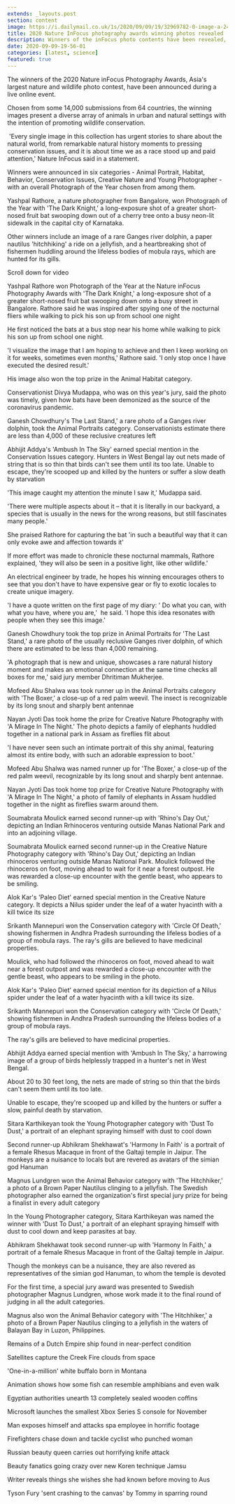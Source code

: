 ```yaml
---
extends: _layouts.post
section: content
image: https://i.dailymail.co.uk/1s/2020/09/09/19/32969782-0-image-a-24_1599675996851.jpg 
title: 2020 Nature InFocus photography awards winning photos revealed 
description: Winners of the inFocus photo contents have been revealed, including as hort-nosed fruit bat swooping down out of a tree, an endangered dolphin and  lifeless manta rays on a beach. 
date: 2020-09-09-19-56-01 
categories: [latest, science] 
featured: true 
--- 
```

The winners of the 2020 Nature inFocus Photography Awards, Asia's largest nature and wildlife photo contest, have been announced during a live online event.

Chosen from some 14,000 submissions from 64 countries, the winning images present a diverse array of animals in urban and natural settings with the intention of promoting wildlife conservation.

 'Every single image in this collection has urgent stories to share about the natural world, from remarkable natural history moments to pressing conservation issues, and it is about time we as a race stood up and paid attention,' Nature InFocus said in a statement.   

Winners were announced in six categories - Animal Portrait, Habitat, Behavior, Conservation Issues, Creative Nature and Young Photographer - with an overall Photograph of the Year chosen from among them. 

Yashpal Rathore, a nature photographer from Bangalore, won Photograph of the Year with 'The Dark Knight,' a long-exposure shot of a greater short-nosed fruit bat swooping down out of a cherry tree onto a busy neon-lit sidewalk in the capital city of Karnataka.

Other winners include an image of a rare Ganges river dolphin, a paper nautilus 'hitchhiking' a ride on a jellyfish, and a heartbreaking shot of fishermen huddling around the lifeless bodies of mobula rays, which are hunted for its gills.

Scroll down for video 

Yashpal Rathore won Photograph of the Year at the Nature inFocus Photography Awards with 'The Dark Knight,' a long-exposure shot of a greater short-nosed fruit bat swooping down onto a busy street in Bangalore. Rathore said he was inspired after spying one of the nocturnal fliers while walking to pick his son up from school one night

He first noticed the bats at a bus stop near his home while walking to pick his son up from school one night.

'I visualize the image that I am hoping to achieve and then I keep working on it for weeks, sometimes even months,' Rathore said. 'I only stop once I have executed the desired result.'

His image also won the top prize in the Animal Habitat category.

Conservationist Divya Mudappa, who was on this year's jury, said the photo was timely, given how bats have been demonized as the source of the coronavirus pandemic. 

Ganesh Chowdhury's The Last Stand,' a rare photo of a Ganges river dolphin, took the Animal Portraits category. Conservationists estimate there are less than 4,000 of these reclusive creatures left

Abhijit Addya's 'Ambush In The Sky' earned special mention in the Conservation Issues category. Hunters in West Bengal lay out nets made of string that is so thin that birds can't see them until its too late. Unable to escape, they're scooped up and killed by the hunters or suffer a slow death by starvation

'This image caught my attention the minute I saw it,' Mudappa said. 

'There were multiple aspects about it – that it is literally in our backyard, a species that is usually in the news for the wrong reasons, but still fascinates many people.'

She praised Rathore for capturing the bat 'in such a beautiful way that it can only evoke awe and affection towards it'

If more effort was made to chronicle these nocturnal mammals, Rathore explained, 'they will also be seen in a positive light, like other wildlife.'

An electrical engineer by trade, he hopes his winning encourages others to see that you don't have to have expensive gear or fly to exotic locales to create unique imagery.

'I have a quote written on the first page of my diary: ' Do what you can, with what you have, where you are,'  he said. 'I hope this idea resonates with people when they see this image.' 

Ganesh Chowdhury took the top prize in Animal Portraits for 'The Last Stand,' a rare photo of the usually reclusive Ganges river dolphin, of which there are estimated to be less than 4,000 remaining.

'A photograph that is new and unique, showcases a rare natural history moment and makes an emotional connection at the same time checks all boxes for me,' said jury member Dhritiman Mukherjee. 

Mofeed Abu Shalwa was took runner up in the Animal Portraits category with 'The Boxer,' a close-up of a red palm weevil. The insect is recognizable by its long snout and sharply bent antennae

Nayan Jyoti Das took home the prize for Creative Nature Photography with 'A Mirage In The Night.' The photo depicts a family of elephants huddled together in a national park in Assam as fireflies flit about

'I have never seen such an intimate portrait of this shy animal, featuring almost its entire body, with such an adorable expression to boot.'

Mofeed Abu Shalwa was named runner up for 'The Boxer,' a close-up of the red palm weevil, recognizable by its long snout and sharply bent antennae.

Nayan Jyoti Das took home top prize for Creative Nature Photography with 'A Mirage In The Night,' a photo of family of elephants in Assam huddled together in the night as fireflies swarm around them.

Soumabrata Moulick earned second runner-up with 'Rhino's Day Out,' depicting an Indian Rrhinoceros venturing outside Manas National Park and into an adjoining village. 

Soumabrata Moulick earned second runner-up in the Creative Nature Photography category with 'Rhino's Day Out,' depicting an Indian rhinoceros venturing outside Manas National Park. Moulick followed the rhinoceros on foot, moving ahead to wait for it near a forest outpost. He was rewarded a close-up encounter with the gentle beast, who appears to be smiling.

Alok Kar's 'Paleo Diet' earned special mention in the Creative Nature category. It depicts a Nilus spider under the leaf of a water hyacinth with a kill twice its size

Srikanth Mannepuri won the Conservation category with 'Circle Of Death,' showing fishermen in Andhra Pradesh surrounding the lifeless bodies of a group of mobula rays. The ray's gills are believed to have medicinal properties.

Moulick, who had followed the rhinoceros on foot, moved ahead to wait near a forest outpost and was rewarded a close-up encounter with the gentle beast, who appears to be smiling in the photo. 

Alok Kar's 'Paleo Diet' earned special mention for its depiction of a Nilus spider under the leaf of a water hyacinth with a kill twice its size.

Srikanth Mannepuri won the Conservation category with 'Circle Of Death,' showing fishermen in Andhra Pradesh surrounding the lifeless bodies of a group of mobula rays.

The ray's gills are believed to have medicinal properties.

Abhijit Addya earned special mention with 'Ambush In The Sky,' a harrowing image of a group of birds helplessly trapped in a hunter's net in West Bengal. 

About 20 to 30 feet long, the nets are made of string so thin that the birds can't seem them until its too late. 

Unable to escape, they're scooped up and killed by the hunters or suffer a slow, painful death by starvation. 

Sitara Karthikeyan took the Young Photographer category with 'Dust To Dust,' a portrait of an elephant spraying himself with dust to cool down 

Second runner-up Abhikram Shekhawat's 'Harmony In Faith' is a portrait of a female Rhesus Macaque in front of the Galtaji temple in Jaipur. The monkeys are a nuisance to locals but are revered as avatars of the simian god Hanuman

Magnus Lundgren won the Animal Behavior category with 'The Hitchhiker,' a photo of a Brown Paper Nautilus clinging to a jellyfish. The Swedish photographer also earned the organization's first special jury prize for being a finalist in every adult category

In the Young Photographer category, Sitara Karthikeyan was named the winner with 'Dust To Dust,' a portrait of an elephant spraying himself with dust to cool down and keep parasites at bay. 

Abhikram Shekhawat took second runner-up with 'Harmony In Faith,' a portrait of a female Rhesus Macaque in front of the Galtaji temple in Jaipur.

Though the monkeys can be a nuisance, they are also revered as representatives of the simian god Hanuman, to whom the temple is devoted

For the first time, a special jury award was presented to Swedish photographer Magnus Lundgren, whose work made it to the final round of judging in all the adult categories. 

Magnus also won the Animal Behavior category with 'The Hitchhiker,' a photo of a Brown Paper Nautilus clinging to a jellyfish in the waters of Balayan Bay in Luzon, Philippines. 

Remains of a Dutch Empire ship found in near-perfect condition

Satellites capture the Creek Fire clouds from space

'One-in-a-million' white buffalo born in Montana

Animation shows how some fish can resemble amphibians and even walk

Egyptian authorities unearth 13 completely sealed wooden coffins

Microsoft launches the smallest Xbox Series S console for November

Man exposes himself and attacks spa employee in horrific footage

Firefighters chase down and tackle cyclist who punched woman

Russian beauty queen carries out horrifying knife attack

Beauty fanatics going crazy over new Koren technique Jamsu

Writer reveals things she wishes she had known before moving to Aus

Tyson Fury 'sent crashing to the canvas' by Tommy in sparring round

